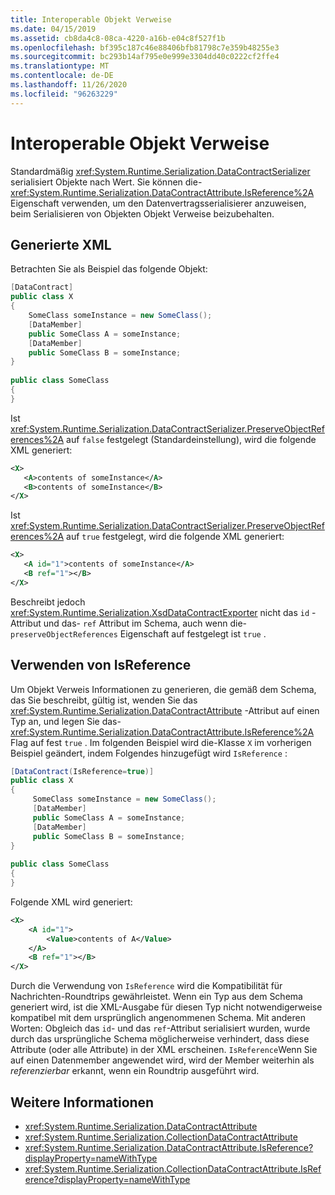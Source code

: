 ```yaml
---
title: Interoperable Objekt Verweise
ms.date: 04/15/2019
ms.assetid: cb8da4c8-08ca-4220-a16b-e04c8f527f1b
ms.openlocfilehash: bf395c187c46e88406bfb81798c7e359b48255e3
ms.sourcegitcommit: bc293b14af795e0e999e3304dd40c0222cf2ffe4
ms.translationtype: MT
ms.contentlocale: de-DE
ms.lasthandoff: 11/26/2020
ms.locfileid: "96263229"
---
```

# <a name="interoperable-object-references"></a>Interoperable Objekt Verweise

Standardmäßig <xref:System.Runtime.Serialization.DataContractSerializer> serialisiert Objekte nach Wert. Sie können die- <xref:System.Runtime.Serialization.DataContractAttribute.IsReference%2A> Eigenschaft verwenden, um den Datenvertragsserialisierer anzuweisen, beim Serialisieren von Objekten Objekt Verweise beizubehalten.  
  
## <a name="generated-xml"></a>Generierte XML  

 Betrachten Sie als Beispiel das folgende Objekt:  
  
```csharp  
[DataContract]  
public class X  
{  
    SomeClass someInstance = new SomeClass();  
    [DataMember]  
    public SomeClass A = someInstance;  
    [DataMember]  
    public SomeClass B = someInstance;  
}  
  
public class SomeClass
{  
}  
```  
  
 Ist <xref:System.Runtime.Serialization.DataContractSerializer.PreserveObjectReferences%2A> auf `false` festgelegt (Standardeinstellung), wird die folgende XML generiert:  
  
```xml  
<X>  
   <A>contents of someInstance</A>  
   <B>contents of someInstance</B>  
</X>  
```  
  
 Ist <xref:System.Runtime.Serialization.DataContractSerializer.PreserveObjectReferences%2A> auf `true` festgelegt, wird die folgende XML generiert:  
  
```xml  
<X>  
   <A id="1">contents of someInstance</A>  
   <B ref="1"></B>  
</X>  
```  
  
 Beschreibt jedoch <xref:System.Runtime.Serialization.XsdDataContractExporter> nicht das `id` -Attribut und das- `ref` Attribut im Schema, auch wenn die- `preserveObjectReferences` Eigenschaft auf festgelegt ist `true` .  
  
## <a name="using-isreference"></a>Verwenden von IsReference  

 Um Objekt Verweis Informationen zu generieren, die gemäß dem Schema, das Sie beschreibt, gültig ist, wenden Sie das <xref:System.Runtime.Serialization.DataContractAttribute> -Attribut auf einen Typ an, und legen Sie das- <xref:System.Runtime.Serialization.DataContractAttribute.IsReference%2A> Flag auf fest `true` . Im folgenden Beispiel wird die-Klasse `X` im vorherigen Beispiel geändert, indem Folgendes hinzugefügt wird `IsReference` :  
  
```csharp
[DataContract(IsReference=true)]
public class X
{  
     SomeClass someInstance = new SomeClass();
     [DataMember]
     public SomeClass A = someInstance;
     [DataMember]
     public SomeClass B = someInstance;
}
  
public class SomeClass
{
}  
````

 Folgende XML wird generiert:  

```xml
<X>  
    <A id="1">
        <Value>contents of A</Value>  
    </A>
    <B ref="1"></B>  
</X>
```  
  
 Durch die Verwendung von `IsReference` wird die Kompatibilität für Nachrichten-Roundtrips gewährleistet. Wenn ein Typ aus dem Schema generiert wird, ist die XML-Ausgabe für diesen Typ nicht notwendigerweise kompatibel mit dem ursprünglich angenommenen Schema. Mit anderen Worten: Obgleich das `id`- und das `ref`-Attribut serialisiert wurden, wurde durch das ursprüngliche Schema möglicherweise verhindert, dass diese Attribute (oder alle Attribute) in der XML erscheinen. `IsReference`Wenn Sie auf einen Datenmember angewendet wird, wird der Member weiterhin als *referenzierbar* erkannt, wenn ein Roundtrip ausgeführt wird.  
  
## <a name="see-also"></a>Weitere Informationen

- <xref:System.Runtime.Serialization.DataContractAttribute>
- <xref:System.Runtime.Serialization.CollectionDataContractAttribute>
- <xref:System.Runtime.Serialization.DataContractAttribute.IsReference?displayProperty=nameWithType>
- <xref:System.Runtime.Serialization.CollectionDataContractAttribute.IsReference?displayProperty=nameWithType>
